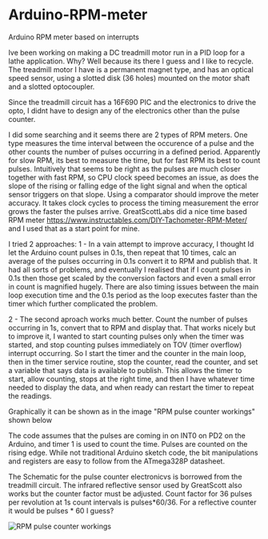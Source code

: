 # Arduino-RPM-meter
Arduino RPM meter based on interrupts 

Ive been working on making a DC treadmill motor run in a PID loop for a lathe application.  Why?  Well because its there I guess and I like to recycle.   The treadmill motor I have is a permanent magnet type, and has an optical speed sensor, using a slotted disk (36 holes) mounted on the motor shaft and a slotted optocoupler.

Since the treadmill circuit has a 16F690 PIC and the electronics to drive the opto, I didnt have to design any of the electronics other than the pulse counter. 

I did some searching and it seems there are 2 types of RPM meters.  One type measures the time interval between the occurence of a pulse and the other counts the number of pulses occurring in a defined period.  Apparently for slow RPM, its best to measure the time, but for fast RPM its best to count pulses. Intuitively that seems to be right as the pulses are much closer together with fast RPM, so CPU clock speed becomes an issue, as does the slope of the rising or falling edge of the light signal and when the optical sensor triggers on that slope. Using a comparator should improve the meter accuracy.  It takes clock cycles to process the timing measurement the error grows the faster the pulses arrive. GreatScottLabs did a nice time based RPM meter  https://www.instructables.com/DIY-Tachometer-RPM-Meter/ and I used that as a start point for mine.

I tried 2 approaches:
1 - In a vain attempt to improve accuracy, I thought Id let the Arduino count pulses in 0.1s, then repeat that 10 times, calc an average of the pulses occurring in 0.1s convert it to RPM and publish that.  It had all sorts of problems, and eventually I realised that if I count pulses in 0.1s then those get scaled by the conversion factors and even a small error in count is magnified hugely.  There are also timing issues between the main loop execution time and the 0.1s period as the loop executes faster than the timer which further complicated the problem.

2 - The second aproach works much better.  Count the number of pulses occurring in 1s, convert that to RPM and display that. That works nicely but to improve it, I wanted to start counting pulses only when the timer was started, and stop counting pulses immediately on TOV (timer overflow) interrupt occurring.  So I start the timer and the counter in the main loop, then in the timer service routine, stop the counter, read the counter, and set a variable that says data is available to publish.  This allows the timer to start, allow counting, stops at the right time, and then I have whatever time needed to display the data, and when ready can restart the timer to repeat the readings.

Graphically it can be shown as in the image "RPM pulse counter workings" shown below

The code assumes that the pulses are coming in on INT0 on PD2 on the Arduino, and timer 1 is used to count the time.  Pulses are counted on the rising edge.  While not traditional Arduino sketch code, the bit manipulations and registers are easy to follow from the ATmega328P datasheet.

The Schematic for the pulse counter electronicvs is borrowed from the treadmill circuit.  The infrared reflective sensor used by GreatScott also works but the counter factor must be adjusted.  Count factor for 36 pulses per revolution at 1s count intervals is pulses*60/36.  For a reflective counter it would be pulses * 60 I guess? 

![RPM pulse counter workings](https://user-images.githubusercontent.com/78244043/127774834-80ffe884-591f-4f94-9c57-251e17349553.png)
